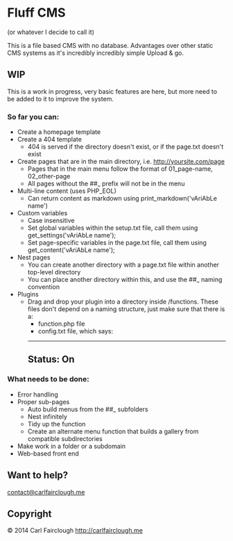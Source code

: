# Fluff CMS
(or whatever I decide to call it)

This is a file based CMS with no database.
Advantages over other static CMS systems as it's incredibly incredibly simple
Upload & go.

## WIP

This is a work in progress, very basic features are here, but more need to be added to it to improve the system.

### So far you can:

* Create a homepage template
* Create a 404 template
	* 404 is served if the directory doesn't exist, or if the page.txt doesn't exist
* Create pages that are in the main directory, i.e. http://yoursite.com/page
	* Pages that in the main menu follow the format of 01_page-name, 02_other-page
	* All pages without the ##_ prefix will not be in the menu
* Multi-line content (uses PHP_EOL)
	* Can return content as markdown using print_markdown('vAriAbLe name')
* Custom variables
	* Case insensitive
	* Set global variables within the setup.txt file, call them using get_settings('vAriAbLe name');
	* Set page-specific variables in the page.txt file, call them using get_content('vAriAbLe name');
* Nest pages
	* You can create another directory with a page.txt file within another top-level directory
	* You can place another directory within this, and use the ##_ naming convention
* Plugins
	* Drag and drop your plugin into a directory inside /functions. These files don't depend on a naming structure, just make sure that there is a:
		* function.php file
		* config.txt file, which says:
		----
		Status:
		On
		----

### What needs to be done:

* Error handling
* Proper sub-pages
	* Auto build menus from the ##_ subfolders
	* Nest infinitely
	* Tidy up the function
	* Create an alternate menu function that builds a gallery from compatible subdirectories
* Make work in a folder or a subdomain
* Web-based front end

## Want to help?
contact@carlfairclough.me

## Copyright

© 2014 Carl Fairclough
<http://carlfairclough.me>
